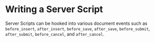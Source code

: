 # Writing a Server Script

 Server Scripts can be hooked into various document events such as `before_insert`, `after_insert`, `before_save`, `after_save`, `before_submit`, `after_submit`, `before_cancel`, and `after_cancel`.
<!--stackedit_data:
eyJoaXN0b3J5IjpbMTY5OTAxNjk1NywtMTQyNjE0NDIyNF19
-->